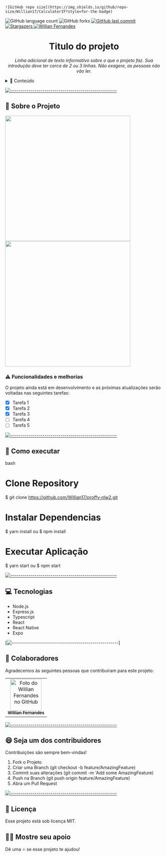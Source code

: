 
    ![GitHub repo size](https://img.shields.io/github/repo-size/Willian17/CalculatorIF?style=for-the-badge)
![GitHub language count](https://img.shields.io/github/languages/count/Willian17/CalculatorIF?style=for-the-badge)
![GitHub forks](https://img.shields.io/github/forks/Willian17/CalculatorIF?style=for-the-badge)
  <a href="https://github.com/Willian17/weight-history/commits/master">
    <img alt="GitHub last commit" src="https://img.shields.io/github/last-commit/Willian17/weight-history?color=774DD6&style=for-the-badge">
  </a> 
    <a href="https://github.com/Willian17/model-complete-readme/stargazers">
    <img alt="Stargazers" src="https://img.shields.io/github/stars/Willian17/weight-history?style=for-the-badge&logo=github">
  </a>
    <a href="https://www.linkedin.com/in/willian-fernandes/">
      <img alt="Willian Fernandes" src="https://img.shields.io/badge/-WillianFernandes-8257E5?style=for-the-badge&logo=Linkedin&logoColor=white&" />
   </a>
  
  <p align="center">

  <h1 align="center"> Titulo do projeto </h3>
  
  <p align="center"><i>Linha adicional de texto informativo sobre o que o projeto faz. Sua introdução deve ter cerca de 2 ou 3 linhas. Não exagere, as pessoas não vão ler.</i></p>

<details>
<summary>📖 Conteúdo</summary>
<br />

* [➤ Sobre o projeto](#sobre)
	* [Funcionalidades e melhorias](#melhorias)
* [➤ Como executar](#executar)
* [➤ Tecnologias](#tecnologias)
* [➤ Colaboradores](#colaboradores)
* [➤ Contribuidores](#contribuir)
* [➤ Licença](#licenca)
</details>

[![-----------------------------------------------------](https://raw.githubusercontent.com/andreasbm/readme/master/assets/lines/colored.png)](#sobre-o-projeto)

## :pushpin: Sobre o Projeto <a name="sobre"></a>
<div>
   <img src="https://raw.githubusercontent.com/RafaelGoulartB/proffy/master/.github/web-landing.png" width="400px">
   <img src="https://raw.githubusercontent.com/RafaelGoulartB/proffy/master/.github/web-list.png" width="400px">
</div>


### :warning: Funcionalidades e melhorias <a name="melhorias"></a>

O projeto ainda está em desenvolvimento e as próximas atualizações serão voltadas nas seguintes tarefas:

- [x] Tarefa 1
- [x] Tarefa 2
- [x] Tarefa 3
- [ ] Tarefa 4
- [ ] Tarefa 5

[![-----------------------------------------------------](https://raw.githubusercontent.com/andreasbm/readme/master/assets/lines/colored.png)](#executar)

## :construction_worker: Como executar <a name="executar"></a>
bash
# Clone Repository
$ git clone https://github.com/Willian17/proffy-nlw2.git

# Instalar Dependencias
$ yarn install 
ou
$ npm install

# Executar Aplicação
$ yarn start 
ou 
$ npm start



[![-----------------------------------------------------](https://raw.githubusercontent.com/andreasbm/readme/master/assets/lines/colored.png)](##tecnologias)

## :computer: Tecnologias <a name="tecnologias"></a>
<ul>
  <li>Node.js</li>
  <li>Express.js</li>
  <li>Typescript</li>
  <li>React</li>
  <li>React Native</li>
  <li>Expo</li>

</ul>

[![-----------------------------------------------------](https://raw.githubusercontent.com/andreasbm/readme/master/assets/lines/colored.png)]

## 🤝 Colaboradores <a name="colaboradores"></a>

Agradecemos às seguintes pessoas que contribuíram para este projeto:

<table>
  <tr>
    <td align="center">
      <a href="#">
        <img src="https://avatars2.githubusercontent.com/u/53010824?s=460&u=40f41a9ce155fe1a214f422849ad88fd7f0b9710&v=4" width="100px;" alt="Foto do Willian Fernandes no GitHub"/><br>
        <sub>
          <b>Willian Fernandes</b>
        </sub>
      </a>
    </td>
  </tr>
</table>

[![-----------------------------------------------------](https://raw.githubusercontent.com/andreasbm/readme/master/assets/lines/colored.png)](#contribuidores)

## 😄 Seja um dos contribuidores<br> <a name="contribuir"></a>

Contribuições são sempre bem-vindas!

1. Fork o Projeto
2. Criar uma Branch (git checkout -b feature/AmazingFeature)
3. Commit suas alterações (git commit -m 'Add some AmazingFeature)
4. Push na Branch (git push origin feature/AmazingFeature)
5. Abra um Pull Request

[![-----------------------------------------------------](https://raw.githubusercontent.com/andreasbm/readme/master/assets/lines/colored.png)](#licensa)

## 📝 Licença <a name="licenca"></a>

Esse projeto está sob licença MIT.

## :man_astronaut: Mostre seu apoio 

Dê uma ⭐️ se esse projeto te ajudou!

